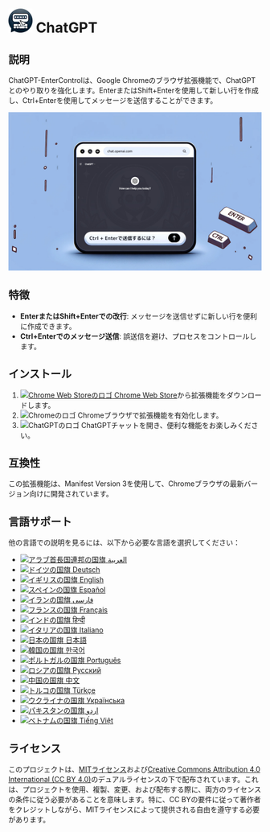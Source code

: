 # ![ChatGPT EnterControl Icon](../../icons/icon48.png) ChatGPT 

## 説明

ChatGPT-EnterControlは、Google Chromeのブラウザ拡張機能で、ChatGPTとのやり取りを強化します。EnterまたはShift+Enterを使用して新しい行を作成し、Ctrl+Enterを使用してメッセージを送信することができます。

![ChatGPT EnterControl Promo Image](../promo-images/promo-image_JA.jpg)

## 特徴

- **EnterまたはShift+Enterでの改行**: メッセージを送信せずに新しい行を便利に作成できます。
- **Ctrl+Enterでのメッセージ送信**: 誤送信を避け、プロセスをコントロールします。

## インストール
1. [<img src="https://fonts.gstatic.com/s/i/productlogos/chrome_store/v7/192px.svg" width="12" alt="Chrome Web Storeのロゴ"> Chrome Web Store](https://chromewebstore.google.com/detail/ChatGPT-EnterControl)から拡張機能をダウンロードします。
2. <img src="https://fonts.gstatic.com/s/i/productlogos/chrome/v7/192px.svg" width="12" alt="Chromeのロゴ"> Chromeブラウザで拡張機能を有効化します。
3. <img src="https://upload.wikimedia.org/wikipedia/commons/0/04/ChatGPT_logo.svg" width="12" alt="ChatGPTのロゴ"> ChatGPTチャットを開き、便利な機能をお楽しみください。

## 互換性

この拡張機能は、Manifest Version 3を使用して、Chromeブラウザの最新バージョン向けに開発されています。

## 言語サポート

他の言語での説明を見るには、以下から必要な言語を選択してください：

- [<img src="https://flagcdn.com/ae.svg" width="18" alt="アラブ首長国連邦の国旗"> العربية](./README_AR.md)
- [<img src="https://flagcdn.com/de.svg" width="18" alt="ドイツの国旗"> Deutsch](./README_DE.md)
- [<img src="https://flagcdn.com/gb.svg" width="18" alt="イギリスの国旗"> English](../../README.md)
- [<img src="https://flagcdn.com/es.svg" width="18" alt="スペインの国旗"> Español](./README_ES.md)
- [<img src="https://flagcdn.com/ir.svg" width="18" alt="イランの国旗"> فارسی](./README_FA.md)
- [<img src="https://flagcdn.com/fr.svg" width="18" alt="フランスの国旗"> Français](./README_FR.md)
- [<img src="https://flagcdn.com/in.svg" width="18" alt="インドの国旗"> हिन्दी](./README_HI.md)
- [<img src="https://flagcdn.com/it.svg" width="18" alt="イタリアの国旗"> Italiano](./README_IT.md)
- [<img src="https://flagcdn.com/jp.svg" width="18" alt="日本の国旗"> 日本語](./README_JA.md)
- [<img src="https://flagcdn.com/kr.svg" width="18" alt="韓国の国旗"> 한국어](./README_KO.md)
- [<img src="https://flagcdn.com/pt.svg" width="18" alt="ポルトガルの国旗"> Português](./README_PT.md)
- [<img src="https://flagcdn.com/ru.svg" width="18" alt="ロシアの国旗"> Русский](./README_RU.md)
- [<img src="https://flagcdn.com/cn.svg" width="18" alt="中国の国旗"> 中文](./README_ZH.md)
- [<img src="https://flagcdn.com/tr.svg" width="18" alt="トルコの国旗"> Türkçe](./README_TR.md)
- [<img src="https://flagcdn.com/ua.svg" width="18" alt="ウクライナの国旗"> Українська](./README_UK.md)
- [<img src="https://flagcdn.com/pk.svg" width="18" alt="パキスタンの国旗"> اردو](./README_UR.md)
- [<img src="https://flagcdn.com/vi.svg" width="18" alt="ベトナムの国旗"> Tiếng Việt](./README_VI.md)

## ライセンス

このプロジェクトは、[MITライセンス](../../LICENSE_MIT)および[Creative Commons Attribution 4.0 International (CC BY 4.0)](../../LICENSE_CC_BY_4.0)のデュアルライセンスの下で配布されています。これは、プロジェクトを使用、複製、変更、および配布する際に、両方のライセンスの条件に従う必要があることを意味します。特に、CC BYの要件に従って著作者をクレジットしながら、MITライセンスによって提供される自由を遵守する必要があります。
